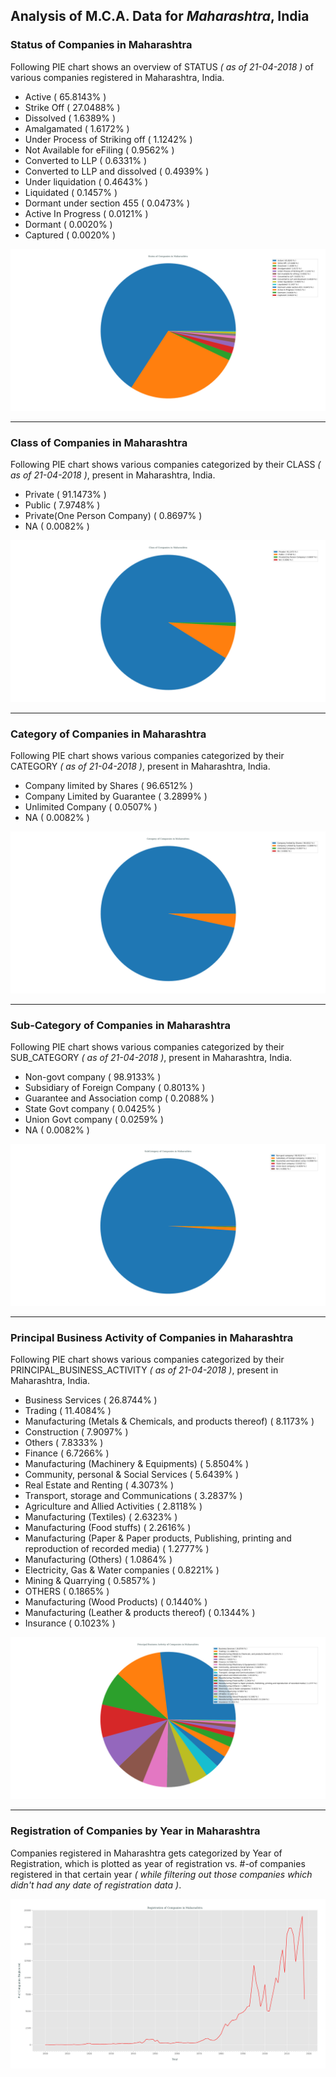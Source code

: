 ## Analysis of M.C.A. Data for _Maharashtra_, India
### Status of Companies in Maharashtra
Following PIE chart shows an overview of STATUS _( as of 21-04-2018 )_ of various companies registered in Maharashtra, India.
- Active ( 65.8143% )
- Strike Off ( 27.0488% )
- Dissolved ( 1.6389% )
- Amalgamated ( 1.6172% )
- Under Process of Striking off ( 1.1242% )
- Not Available for eFiling ( 0.9562% )
- Converted to LLP ( 0.6331% )
- Converted to LLP and dissolved ( 0.4939% )
- Under liquidation ( 0.4643% )
- Liquidated ( 0.1457% )
- Dormant under section 455 ( 0.0473% )
- Active In Progress ( 0.0121% )
- Dormant ( 0.0020% )
- Captured ( 0.0020% )

![status_of_companies_in_maharashtra](../plots/mca_maharashtra_21042018_company_status.png)

---
### Class of Companies in Maharashtra
Following PIE chart shows various companies categorized by their CLASS _( as of 21-04-2018 )_, present in Maharashtra, India.
- Private ( 91.1473% )
- Public ( 7.9748% )
- Private(One Person Company) ( 0.8697% )
- NA ( 0.0082% )

![companies_categorized_by_class_in_maharashtra](../plots/mca_maharashtra_21042018_company_class.png)

---
### Category of Companies in Maharashtra
Following PIE chart shows various companies categorized by their CATEGORY _( as of 21-04-2018 )_, present in Maharashtra, India.
- Company limited by Shares ( 96.6512% )
- Company Limited by Guarantee ( 3.2899% )
- Unlimited Company ( 0.0507% )
- NA ( 0.0082% )

![companies_categorized_by_category_in_maharashtra](../plots/mca_maharashtra_21042018_company_category.png)

---
### Sub-Category of Companies in Maharashtra
Following PIE chart shows various companies categorized by their SUB_CATEGORY _( as of 21-04-2018 )_, present in Maharashtra, India.
- Non-govt company ( 98.9133% )
- Subsidiary of Foreign Company ( 0.8013% )
- Guarantee and Association comp ( 0.2088% )
- State Govt company ( 0.0425% )
- Union Govt company ( 0.0259% )
- NA ( 0.0082% )

![companies_categorized_by_subCategory_in_maharashtra](../plots/mca_maharashtra_21042018_company_subCategory.png)

---
### Principal Business Activity of Companies in Maharashtra
Following PIE chart shows various companies categorized by their PRINCIPAL_BUSINESS_ACTIVITY _( as of 21-04-2018 )_, present in Maharashtra, India.
- Business Services ( 26.8744% )
- Trading ( 11.4084% )
- Manufacturing (Metals & Chemicals, and products thereof) ( 8.1173% )
- Construction ( 7.9097% )
- Others ( 7.8333% )
- Finance ( 6.7266% )
- Manufacturing (Machinery & Equipments) ( 5.8504% )
- Community, personal & Social Services ( 5.6439% )
- Real Estate and Renting ( 4.3073% )
- Transport, storage and Communications ( 3.2837% )
- Agriculture and Allied Activities ( 2.8118% )
- Manufacturing (Textiles) ( 2.6323% )
- Manufacturing (Food stuffs) ( 2.2616% )
- Manufacturing (Paper & Paper products, Publishing, printing and reproduction of recorded media) ( 1.2777% )
- Manufacturing (Others) ( 1.0864% )
- Electricity, Gas & Water companies ( 0.8221% )
- Mining & Quarrying ( 0.5857% )
- OTHERS ( 0.1865% )
- Manufacturing (Wood Products) ( 0.1440% )
- Manufacturing (Leather & products thereof) ( 0.1344% )
- Insurance ( 0.1023% )

![companies_categorized_by_principalBusinessActivity_in_maharashtra](../plots/mca_maharashtra_21042018_company_principalBusinessActivity.png)

---
### Registration of Companies by Year in Maharashtra
Companies registered in Maharashtra gets categorized by Year of Registration, which is plotted as year of registration vs. #-of companies registered in that certain year _( while filtering out those companies which didn't had any date of registration data )_.

![registration_of_companies_yearly_in_maharashtra](../plots/mca_maharashtra_21042018_company_dateOfRegistration.png)
